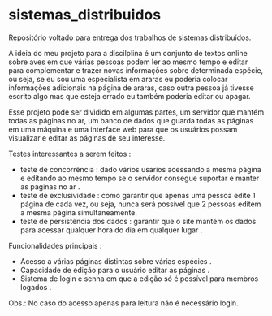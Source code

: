 # sistemas_distribuidos
Repositório voltado para entrega dos trabalhos de sistemas distribuídos.

A ideia do meu projeto para a discilplina é um conjunto de textos online sobre aves em que várias pessoas podem ler ao mesmo tempo e editar para complementar e trazer novas informações sobre determinada espécie, ou seja, se eu sou uma especialista em araras eu poderia colocar informações adicionais na página de araras, caso outra pessoa já tivesse escrito algo mas que esteja errado eu também poderia editar ou apagar. 

Esse projeto pode ser dividido em algumas partes, um servidor que mantém todas as páginas no ar, um banco de dados que guarda todas as páginas em uma máquina e uma interface web para que os usuários possam visualizar e editar as páginas de seu interesse.

Testes interessantes a serem feitos :
- teste de concorrência : dado vários usarios acessando a mesma página e editando ao mesmo tempo se o servidor consegue suportar e manter as páginas no ar .
- teste de exclusividade : como garantir que apenas uma pessoa edite 1 página de cada vez, ou seja, nunca será possível que 2 pessoas editem a mesma página simultaneamente.
- teste de persistência dos dados : garantir que o site mantém os dados para acessar qualquer hora do dia em qualquer lugar .

Funcionalidades principais :

- Acesso a várias páginas distintas sobre várias espécies .
- Capacidade de edição para o usuário editar as páginas .
- Sistema de login e senha em que a edição só é possível para membros logados .

Obs.: No caso do acesso apenas para leitura não é necessário login.

